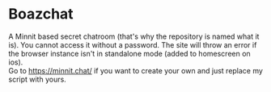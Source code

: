 # Boazchat
A Minnit based secret chatroom (that's why the repository is named what it is). You cannot access it without a password. The site will throw an error if the browser instance isn't in standalone mode (added to homescreen on ios).
<br>
Go to https://minnit.chat/ if you want to create your own and just replace my script with yours. 
